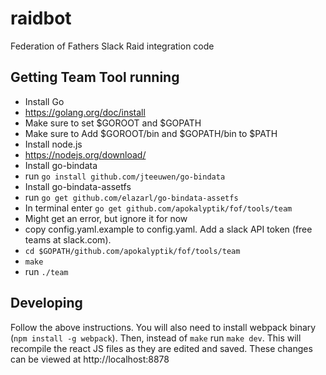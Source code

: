# raidbot
Federation of Fathers Slack Raid integration code

## Getting Team Tool running
* Install Go
 * https://golang.org/doc/install
 * Make sure to set $GOROOT and $GOPATH
 * Make sure to Add $GOROOT/bin and $GOPATH/bin to $PATH
* Install node.js
 * https://nodejs.org/download/
* Install go-bindata
 * run `go install github.com/jteeuwen/go-bindata`
* Install go-bindata-assetfs
 * run `go get github.com/elazarl/go-bindata-assetfs`
* In terminal enter `go get github.com/apokalyptik/fof/tools/team`
 * Might get an error, but ignore it for now
 * copy config.yaml.example to config.yaml. Add a slack API token (free teams at slack.com).
 * `cd $GOPATH/github.com/apokalyptik/fof/tools/team`
 * `make`
 * run `./team`

## Developing
Follow the above instructions. You will also need to install webpack binary (`npm install -g webpack`). Then, instead of `make` run `make dev`. This will recompile the react JS files as they are edited and saved. These changes can be viewed at http://localhost:8878
